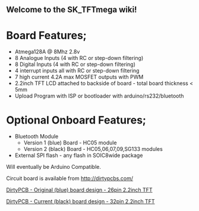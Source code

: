 ## Welcome to the SK_TFTmega wiki!

# Board Features;
* Atmega128A @ 8Mhz 2.8v
* 8 Analogue Inputs (4 with RC or step-down filtering)
* 8 Digital Inputs (4 with RC or step-down filtering)
* 4 interrupt inputs all with RC or step-down filtering
* 7 high current 4.2A max MOSFET outputs with PWM
* 2.2inch TFT LCD attached to backside of board - total board thickness < 5mm
* Upload Program with ISP or bootloader with arduino/rs232/bluetooth

# Optional Onboard Features;
* Bluetooth Module
  * Version 1 (blue) Board - HC05 module
  * Version 2 (black) Board - HC05,06,07,09,SG133 modules
* External SPI flash - any flash in SOIC8wide package

Will eventually be Arduino Compatible.  

Circuit board is available from http://dirtypcbs.com/

[DirtyPCB - Original (blue) board design - 26pin 2.2inch TFT](http://dirtypcbs.com/view.php?share=6147&accesskey=4e5c933dc753b0b682e8400bb59528d8)

[DirtyPCB - Current (black) board design - 32pin 2.2inch TFT](http://dirtypcbs.com/view.php?share=11087&accesskey=3cab0f51e83418498510e6ca49196ce7)
